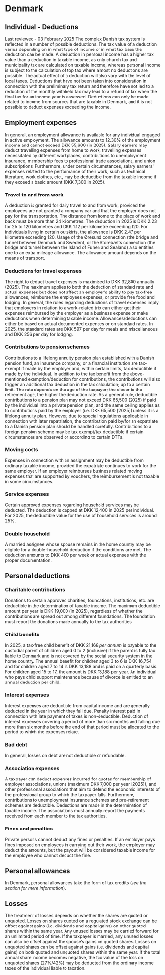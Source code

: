 # Denmark
## Individual - Deductions
Last reviewed - 03 February 2025
The complex Danish tax system is reflected in a number of possible deductions. The tax value of a deduction varies depending on in what type of income or in what tax base the deduction can be made. A deduction in personal income has a higher tax value than a deduction in taxable income, as only church tax and municipality tax are calculated on taxable income, whereas personal income is subject to the calculation of top tax where almost no deductions are possible. The actual effect of a deduction will also vary with the level of local taxes.
Deductions that have not been taken into consideration in connection with the preliminary tax return and therefore have not led to a reduction of the monthly withheld tax may lead to a refund of tax when the final tax for an income year is assessed.
Deductions can only be made related to income from sources that are taxable in Denmark, and it is not possible to deduct expenses exceeding the income.
## Employment expenses
In general, an employment allowance is available for any individual engaged in active employment. The allowance amounts to 12.30% of the employment income and cannot exceed DKK 55,600 (in 2025).
Salary earners may deduct travelling expenses from home to work, travelling expenses necessitated by different workplaces, contributions to unemployment insurance, membership fees to professional trade associations, and union subscriptions.
Furthermore, under certain circumstances, salary earners' expenses related to the performance of their work, such as technical literature, work clothes, etc., may be deductible from the taxable income if they exceed a basic amount (DKK 7,300 in 2025).
### Travel to and from work
A deduction is granted for daily travel to and from work, provided the employees are not granted a company car and that the employer does not pay for the transportation. The distance from home to the place of work and back must be more than 24 kilometres. The deduction in 2025 is DKK 2.23 for 25 to 120 kilometres and DKK 1.12 per kilometre exceeding 120. For individuals living in certain outskirts, the allowance is DKK 2.47 per kilometre exceeding 120.
Usage of the Øresund connection (the bridge and tunnel between Denmark and Sweden), or the Storebælts connection (the bridge and tunnel between the Island of Funen and Sealand) also entitles one to an extra mileage allowance. The allowance amount depends on the means of transport.
### Deductions for travel expenses
The right to deduct travel expenses is maximised to DKK 32,800 annually (2025). The maximum applies to both the deduction of standard rate and actual expenses but does not affect an employer’s ability to pay tax-free allowances, reimburse the employees expenses, or provide free food and lodging.
In general, the rules regarding deductions of travel expenses imply that employees in relation to a work-related trip can either get their expenses reimbursed by the employer as a business expense or make deductions when determining taxable income.
Allowances/deductions can either be based on actual documented expenses or on standard rates. In 2025, the standard rates are DKK 597 per day for meals and miscellaneous and DKK 256 per day for lodging.
### Contributions to pension schemes
Contributions to a lifelong annuity pension plan established with a Danish pension fund, an insurance company, or a financial institution are tax-exempt if made by the employer and, within certain limits, tax deductible if made by the individual.
In addition to the tax benefit from the above-mentioned exemption/deduction for contributions, the contributions will also trigger an additional tax deduction in the tax calculation; up to a certain limit. The rate depends on the age of the taxpayer; the closer to the retirement age, the higher the deduction rate.
As a general rule, deductible contributions to a pension plan may not exceed DKK 65,500 (2025) if paid by the individual into a private pension plan, and the same ceiling applies as to contributions paid by the employer (i.e. DKK 65,500 [2025]) unless it is a lifelong annuity plan. However, due to special regulations applicable in connection with later repatriation, the contribution paid by/for an expatriate to a Danish pension plan should be handled carefully.
Contributions to a foreign pension scheme may be tax exempt/tax deductible if certain circumstances are observed or according to certain DTTs.
### Moving costs
Expenses in connection with an assignment may be deductible from ordinary taxable income, provided the expatriate continues to work for the same employer. If an employer reimburses business related moving expenses that are supported by vouchers, the reimbursement is not taxable in some circumstances.
### Service expenses
Certain approved expenses regarding household services may be deducted. The deduction is capped at DKK 12,400 in 2025 per individual. 
For 2025, the deductible value for the use of household services is around 25%.
### Double household
A married assignee whose spouse remains in the home country may be eligible for a double-household deduction if the conditions are met. The deduction amounts to DKK 400 per week or actual expenses with the proper documentation.
## Personal deductions
### Charitable contributions
Donations to certain approved charities, foundations, institutions, etc. are deductible in the determination of taxable income. The maximum deductible amount per year is DKK 19,000 (in 2025), regardless of whether the contributions are spread out among different foundations. The foundation must report the donations made annually to the tax authorities.
### Child benefits
In 2025, a tax-free child benefit of DKK 21,168 _per annum_ is payable to the custodial parent of children aged 0 to 2 (inclusive) if the parent is fully tax liable to Denmark and is not covered by the social security system in the home country. The annual benefit for children aged 3 to 6 is DKK 16,754 and for children aged 7 to 14 is DKK 13,188 and is paid on a quarterly basis. For children aged 15 to 17, the amount is DKK 13,188 per year.
An individual who pays child support maintenance because of divorce is entitled to an annual deduction per child.
### Interest expenses
Interest expenses are deductible from capital income and are generally deducted in the year in which they fall due. Penalty interest paid in connection with late payment of taxes is non-deductible. Deduction of interest expenses covering a period of more than six months and falling due more than six months before the end of that period must be allocated to the period to which the expenses relate.
### Bad debt
In general, losses on debt are not deductible or refundable.
### Association expenses
A taxpayer can deduct expenses incurred for quotas for membership of employer associations, unions (maximum DKK 7,000 per year [2025]), and other professional associations that aim to defend the economic interests of the professional group to which the taxpayer falls. Furthermore, contributions to unemployment insurance schemes and pre-retirement schemes are deductible. Deductions are made in the determination of taxable income. The associations must annually report the payments received from each member to the tax authorities.
### Fines and penalties
Private persons cannot deduct any fines or penalties. If an employer pays fines imposed on employees in carrying out their work, the employer may deduct the amounts, but the payout will be considered taxable income for the employee who cannot deduct the fine.
## Personal allowances
In Denmark, personal allowances take the form of tax credits (_see the_ _section for more information_).
## Losses
The treatment of losses depends on whether the shares are quoted or unquoted. Losses on shares quoted on a regulated stock exchange can be offset against gains (i.e. dividends and capital gains) on other quoted shares within the same year. Any unused losses may be carried forward for an unlimited period of time. If the taxpayer is married, any unused losses can also be offset against the spouse’s gains on quoted shares.
Losses on unquoted shares can be offset against gains (i.e. dividends and capital gains) on both quoted and unquoted shares within the same year. If the total annual share income becomes negative, the tax value of the loss on unquoted shares (27%/42%) may be deducted from the ordinary income taxes of the individual liable to taxation.
